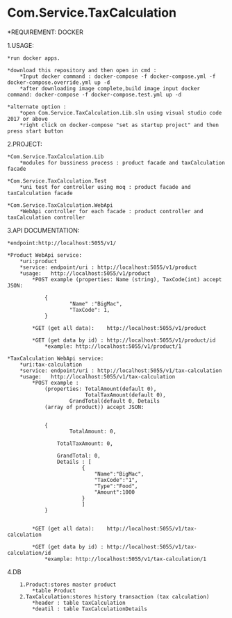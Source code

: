 # Com.Service.TaxCalculation

*REQUIREMENT: DOCKER


1.USAGE:

	*run docker apps.
	
	*download this repository and then open in cmd :
		*Input docker command : docker-compose -f docker-compose.yml -f docker-compose.override.yml up -d
		*after downloading image complete,build image input docker command: docker-compose -f docker-compose.test.yml up -d

	*alternate option : 
		*open Com.Service.TaxCalculation.Lib.sln using visual studio code 2017 or above
		*right click on docker-compose "set as startup project" and then press start button
				



2.PROJECT:

	*Com.Service.TaxCalculation.Lib
		*modules for bussiness process : product facade and taxCalculation facade

	*Com.Service.TaxCalculation.Test
		*uni test for controller using moq : product facade and taxCalculation facade

	*Com.Service.TaxCalculation.WebApi
		*WebApi controller for each facade : product controller and taxCalculation controller


3.API DOCUMENTATION:

	*endpoint:http://localhost:5055/v1/
	
	*Product WebApi service:
		*uri:product
		*service: endpoint/uri : http://localhost:5055/v1/product
		*usage:   http://localhost:5055/v1/product
			*POST example (properties: Name (string), TaxCode(int) accept JSON:
			
				{
			        	"Name" :"BigMac",
       					"TaxCode": 1,       				
				}

			*GET (get all data): 	http://localhost:5055/v1/product

			*GET (get data by id) : http://localhost:5055/v1/product/id
				*example: http://localhost:5055/v1/product/1

	*TaxCalculation WebApi service:
		*uri:tax-calculation
		*service: endpoint/uri : http://localhost:5055/v1/tax-calculation
		*usage:   http://localhost:5055/v1/tax-calculation
			*POST example :
				(properties: TotalAmount(default 0), 
				             TotalTaxAmount(default 0),
						GrandTotal(default 0, Details 
				(array of product)) accept JSON:

			
				{
      					TotalAmount: 0,
      
					TotalTaxAmount: 0,
      
					GrandTotal: 0,
					Details : [
							{
								"Name":"BigMac",
								"TaxCode":"1",
								"Type":"Food",
								"Amount":1000
							}
						 	]    				
				}


			*GET (get all data): 	http://localhost:5055/v1/tax-calculation

			*GET (get data by id) : http://localhost:5055/v1/tax-calculation/id
				*example: http://localhost:5055/v1/tax-calculation/1

4.DB
	
		1.Product:stores master product
			*table Product
		2.TaxCalculation:stores history transaction (tax calculation)
			*header : table taxCalculation
			*deatil : table TaxCalculationDetails
